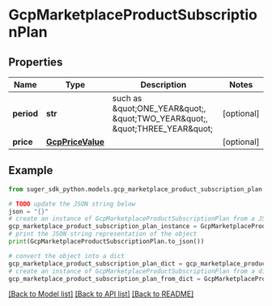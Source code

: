 # GcpMarketplaceProductSubscriptionPlan


## Properties

Name | Type | Description | Notes
------------ | ------------- | ------------- | -------------
**period** | **str** | such as \&quot;ONE_YEAR\&quot;, \&quot;TWO_YEAR\&quot;, \&quot;THREE_YEAR\&quot; | [optional] 
**price** | [**GcpPriceValue**](GcpPriceValue.md) |  | [optional] 

## Example

```python
from suger_sdk_python.models.gcp_marketplace_product_subscription_plan import GcpMarketplaceProductSubscriptionPlan

# TODO update the JSON string below
json = "{}"
# create an instance of GcpMarketplaceProductSubscriptionPlan from a JSON string
gcp_marketplace_product_subscription_plan_instance = GcpMarketplaceProductSubscriptionPlan.from_json(json)
# print the JSON string representation of the object
print(GcpMarketplaceProductSubscriptionPlan.to_json())

# convert the object into a dict
gcp_marketplace_product_subscription_plan_dict = gcp_marketplace_product_subscription_plan_instance.to_dict()
# create an instance of GcpMarketplaceProductSubscriptionPlan from a dict
gcp_marketplace_product_subscription_plan_from_dict = GcpMarketplaceProductSubscriptionPlan.from_dict(gcp_marketplace_product_subscription_plan_dict)
```
[[Back to Model list]](../README.md#documentation-for-models) [[Back to API list]](../README.md#documentation-for-api-endpoints) [[Back to README]](../README.md)


